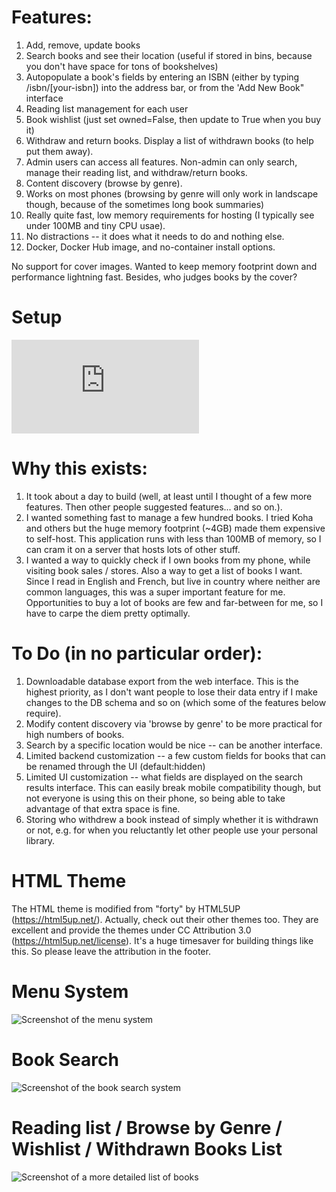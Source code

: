 # Features:

1. Add, remove, update books
2. Search books and see their location (useful if stored in bins, because you don't have space for tons of bookshelves)
3. Autopopulate a book's fields by entering an ISBN (either by typing /isbn/[your-isbn]) into the address bar, or from the 'Add New Book" interface
4. Reading list management for each user
5. Book wishlist (just set owned=False, then update to True when you buy it)
6. Withdraw and return books. Display a list of withdrawn books (to help put them away).
7. Admin users can access all features. Non-admin can only search, manage their reading list, and withdraw/return books.
8. Content discovery (browse by genre).
9. Works on most phones (browsing by genre will only work in landscape though, because of the sometimes long book summaries)
10. Really quite fast, low memory requirements for hosting (I typically see under 100MB and tiny CPU usae).
11. No distractions -- it does what it needs to do and nothing else.
12. Docker, Docker Hub image, and no-container install options.

No support for cover images. Wanted to keep memory footprint down and performance lightning fast. Besides, who judges books by the cover?

# Setup

![Setup has moved to it's own file to keep things organized](https://github.com/seanboyce/ubiblio/blob/main/SETUP.md)

# Why this exists:

1. It took about a day to build (well, at least until I thought of a few more features. Then other people suggested features... and so on.).
2. I wanted something fast to manage a few hundred books. I tried Koha and others but the huge memory footprint (~4GB) made them expensive to self-host. This application runs with less than 100MB of memory, so I can cram it on a server that hosts lots of other stuff.
3. I wanted a way to quickly check if I own books from my phone, while visiting book sales / stores. Also a way to get a list of books I want. Since I read in English and French, but live in country where neither are common languages, this was a super important feature for me. Opportunities to buy a lot of books are few and far-between for me, so I have to carpe the diem pretty optimally.


# To Do (in no particular order):

1. Downloadable database export from the web interface. This is the highest priority, as I don't want people to lose their data entry if I make changes to the DB schema and so on (which some of the features below require). 
2. Modify content discovery via 'browse by genre' to be more practical for high numbers of books.
3. Search by a specific location would be nice -- can be another interface.
4. Limited backend customization -- a few custom fields for books that can be renamed through the UI (default:hidden)
5. Limited UI customization -- what fields are displayed on the search results interface. This can easily break mobile compatibility though, but not everyone is using this on their phone, so being able to take advantage of that extra space is fine.
6. Storing who withdrew a book instead of simply whether it is withdrawn or not, e.g. for when you reluctantly let other people use your personal library.


# HTML Theme
The HTML theme is modified from "forty" by HTML5UP (https://html5up.net/). Actually, check out their other themes too. They are excellent and provide the themes under CC Attribution 3.0 (https://html5up.net/license). It's a huge timesaver for building things like this. So please leave the attribution in the footer.

# Menu System
![Screenshot of the menu system](https://github.com/seanboyce/ubiblio/blob/main/ubiblio_menu.png)

# Book Search
![Screenshot of the book search system](https://github.com/seanboyce/ubiblio/blob/main/ubiblio_search.png)

# Reading list / Browse by Genre / Wishlist / Withdrawn Books List
![Screenshot of a more detailed list of books](https://github.com/seanboyce/ubiblio/blob/main/ubiblio_readling_list.png)
